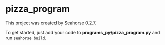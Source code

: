 # pizza_program

This project was created by Seahorse 0.2.7.

To get started, just add your code to **programs_py/pizza_program.py** and run `seahorse build`.
